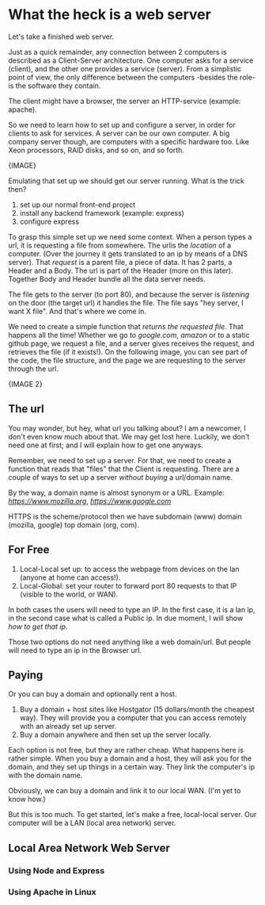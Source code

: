 # What the heck is a web server
Let's take a finished web server. 

Just as a quick remainder, any connection between 2 computers is described as a Client-Server architecture. One computer asks for a service (client), and the other one provides a service (server). From a simplistic point of view, the only difference between the computers -besides the role- is the software they contain. 

The client might have a browser, the server an HTTP-service (example: apache).

So we need to learn how to set up and configure a server, in order for clients to ask for services. A server can be our own computer. A big company server though, are computers with a specific hardware too. Like Xeon processors, RAID disks, and so on, and so forth. 

{IMAGE}

Emulating that set up we should get our server running. What is the trick then?

1. set up our normal front-end project
2. install any backend framework (example: express)
3. configure express

To grasp this simple set up we need some context. When a person types a url, it is requesting a file from somewhere. The urlis the _location_ of a computer. (Over the journey it gets translated to an ip by means of a DNS server). That _request_ is a parent file, a piece of data. It has 2 parts, a Header and a Body. The url is part of the Header (more on this later). Together Body and Header bundle all the data server needs. 

The file gets to the server (to port 80), and because the server is _listening_ on the door (the target url) it handles the file. The file says "hey server, I want X file". And that's where we come in. 

We need to create a simple function that _returns the requested file_. That happens all the time! Whether we go to _google.com_,  _amazon_ or to a static github page, we request a file, and a server gives receives the request, and retrieves the file (if it exists!). On the following image, you can see part of the code, the file structure, and the page we are requesting to the server through the url.

{IMAGE 2}

## The url
You may wonder, but hey, what url you talking about? I am a newcomer, I don't even know much about that. We may get lost here. Luckily, we don't need one at first; and I will explain how to get one anyways. 

Remember, we need to set up a server. For that, we need to create a function that reads that "files" that the Client is requesting. There are a couple of ways to set up a server _without buying_ a url/domain name.  

By the way, a domain name is almost synonym or a URL. Example: _https://www.mozilla.org_, _https://www.google.com_

HTTPS is the scheme/protocol then we have subdomain (www) domain (mozilla, google) top domain (org, com).

## For Free
1. Local-Local set up: to access the webpage from devices on the lan (anyone at home can access!).
2. Local-Global: set your router to forward port 80 requests to that IP (visible to the world, or WAN).

In both cases the users will need to type an IP. In the first case, it is a lan ip, in the second case what is called a Public ip. In due moment, I will show _how to get that ip_.

Those two options do not need anything like a web domain/url. But people will need to type an ip in the Browser url. 

## Paying
Or you can buy a domain and optionally rent a host. 

1. Buy a domain + host sites like Hostgator (15 dollars/month the cheapest way). They will provide you a computer that you can access remotely with an already set up server.
2. Buy a domain anywhere and then set up the server locally.

Each option is not free, but they are rather cheap. What happens here is rather simple. When you buy a domain and a host, they will ask you for the domain, and they set up things in a certain way. They link the computer's ip with the domain name.

Obviously, we can buy a domain and link it to our local WAN. (I'm yet to know how.)

But this is too much. To get started, let's make a free, local-local server. Our computer will be a LAN (local area network) server.

## Local Area Network Web Server

### Using Node and Express

### Using Apache in Linux
